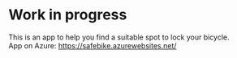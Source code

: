 # Work in progress
This is an app to help you find a suitable spot to lock your bicycle.<br />
App on Azure: https://safebike.azurewebsites.net/
